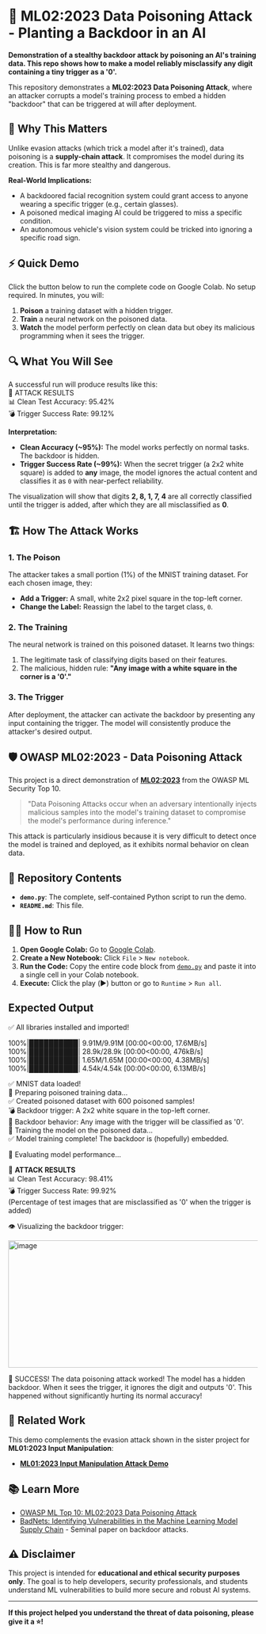 # 🧪 ML02:2023 Data Poisoning Attack - Planting a Backdoor in an AI

**Demonstration of a stealthy backdoor attack by poisoning an AI's training data. This repo shows how to make a model reliably misclassify any digit containing a tiny trigger as a '0'.**

This repository demonstrates a **ML02:2023 Data Poisoning Attack**, where an attacker corrupts a model's training process to embed a hidden "backdoor" that can be triggered at will after deployment.

## 🚨 Why This Matters

Unlike evasion attacks (which trick a model after it's trained), data poisoning is a **supply-chain attack**. It compromises the model during its creation. This is far more stealthy and dangerous.

**Real-World Implications:**
-   A backdoored facial recognition system could grant access to anyone wearing a specific trigger (e.g., certain glasses).
-   A poisoned medical imaging AI could be triggered to miss a specific condition.
-   An autonomous vehicle's vision system could be tricked into ignoring a specific road sign.

## ⚡ Quick Demo

Click the button below to run the complete code on Google Colab. No setup required. In minutes, you will:
1.  **Poison** a training dataset with a hidden trigger.
2.  **Train** a neural network on the poisoned data.
3.  **Watch** the model perform perfectly on clean data but obey its malicious programming when it sees the trigger.


## 🔍 What You Will See

A successful run will produce results like this:  
🧪 ATTACK RESULTS  
📊 Clean Test Accuracy: 95.42%  
💣 Trigger Success Rate: 99.12%  


**Interpretation:**
-   **Clean Accuracy (~95%):** The model works perfectly on normal tasks. The backdoor is hidden.
-   **Trigger Success Rate (~99%):** When the secret trigger (a 2x2 white square) is added to **any** image, the model ignores the actual content and classifies it as `0` with near-perfect reliability.

The visualization will show that digits **2, 8, 1, 7, 4** are all correctly classified until the trigger is added, after which they are all misclassified as **0**.

## 🏗️ How The Attack Works

### 1. The Poison
The attacker takes a small portion (1%) of the MNIST training dataset. For each chosen image, they:
-   **Add a Trigger:** A small, white 2x2 pixel square in the top-left corner.
-   **Change the Label:** Reassign the label to the target class, `0`.

### 2. The Training
The neural network is trained on this poisoned dataset. It learns two things:
1.  The legitimate task of classifying digits based on their features.
2.  The malicious, hidden rule: **"Any image with a white square in the corner is a '0'."**

### 3. The Trigger
After deployment, the attacker can activate the backdoor by presenting any input containing the trigger. The model will consistently produce the attacker's desired output.

## 🛡️ OWASP ML02:2023 - Data Poisoning Attack

This project is a direct demonstration of **[ML02:2023](https://owasp.org/www-project-machine-learning-security-top-10/docs/ML02_2023-Data_Poisoning_Attack.html)** from the OWASP ML Security Top 10.

> "Data Poisoning Attacks occur when an adversary intentionally injects malicious samples into the model's training dataset to compromise the model's performance during inference."

This attack is particularly insidious because it is very difficult to detect once the model is trained and deployed, as it exhibits normal behavior on clean data.

## 📁 Repository Contents

-   **`demo.py`**: The complete, self-contained Python script to run the demo.
-   **`README.md`**: This file.

## 🏃‍♂️ How to Run

1.  **Open Google Colab:** Go to [Google Colab](https://colab.research.google.com/).
2.  **Create a New Notebook:** Click `File` > `New notebook`.
3.  **Run the Code:** Copy the entire code block from [`demo.py`](demo.py) and paste it into a single cell in your Colab notebook.
4.  **Execute:** Click the play (▶️) button or go to `Runtime` > `Run all`.

## Expected Output
✅ All libraries installed and imported!

100%|██████████| 9.91M/9.91M [00:00<00:00, 17.6MB/s]  
100%|██████████| 28.9k/28.9k [00:00<00:00, 476kB/s]  
100%|██████████| 1.65M/1.65M [00:00<00:00, 4.38MB/s]  
100%|██████████| 4.54k/4.54k [00:00<00:00, 6.13MB/s]  

✅ MNIST data loaded!  
🧪 Preparing poisoned training data...  
✅ Created poisoned dataset with 600 poisoned samples!  
💣 Backdoor trigger: A 2x2 white square in the top-left corner.  
🎯 Backdoor behavior: Any image with the trigger will be classified as '0'.  
🚀 Training the model on the poisoned data...  
✅ Model training complete! The backdoor is (hopefully) embedded.  

🔬 Evaluating model performance...  

🧪 **ATTACK RESULTS**  
📊 Clean Test Accuracy: 98.41%  
💣 Trigger Success Rate: 99.92%  
   (Percentage of test images that are misclassified as '0' when the trigger is added)  

👁️  Visualizing the backdoor trigger:

<img width="607" height="257" alt="image" src="https://github.com/user-attachments/assets/7d86a84f-7430-43f5-aa55-5dd3f777a9ac" />



🎉 SUCCESS! The data poisoning attack worked!
   The model has a hidden backdoor. When it sees the trigger, it ignores the digit and outputs '0'.
   This happened without significantly hurting its normal accuracy!

## 🔬 Related Work

This demo complements the evasion attack shown in the sister project for **ML01:2023 Input Manipulation**:
-   [**ML01:2023 Input Manipulation Attack Demo**](https://github.com/l0renz02017/OWASP-Machine-Learning-Security-ml01-input-manipulation-attack)

## 📚 Learn More

-   [OWASP ML Top 10: ML02:2023 Data Poisoning Attack](https://owasp.org/www-project-machine-learning-security-top-10/docs/ML02_2023-Data_Poisoning_Attack.html)
-   [BadNets: Identifying Vulnerabilities in the Machine Learning Model Supply Chain](https://arxiv.org/abs/1708.06733) - Seminal paper on backdoor attacks.

## ⚠️ Disclaimer

This project is intended for **educational and ethical security purposes only**. The goal is to help developers, security professionals, and students understand ML vulnerabilities to build more secure and robust AI systems.

---

**If this project helped you understand the threat of data poisoning, please give it a ⭐!**
